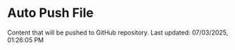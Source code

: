 # Auto Push File

Content that will be pushed to GitHub repository.
Last updated: 07/03/2025, 01:26:05 PM